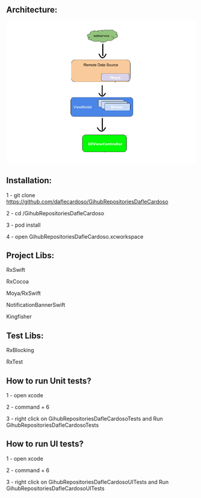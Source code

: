 ## Architecture:

![Architecture](https://github.com/daflecardoso/GihubRepositoriesDafleCardoso/blob/master/GihubRepositoriesDafleCardoso/final-architecture.png)

## Installation:

1 - git clone https://github.com/daflecardoso/GihubRepositoriesDafleCardoso

2 - cd /GihubRepositoriesDafleCardoso

3 - pod install

4 - open GihubRepositoriesDafleCardoso.xcworkspace

## Project Libs:

  RxSwift

  RxCocoa

  Moya/RxSwift

  NotificationBannerSwift

  Kingfisher

## Test Libs:

  RxBlocking

  RxTest

## How to run Unit tests?

1 - open xcode

2 - command + 6

3 - right click on GihubRepositoriesDafleCardosoTests and Run GihubRepositoriesDafleCardosoTests

## How to run UI tests?

1 - open xcode

2 - command + 6

3 - right click on GihubRepositoriesDafleCardosoUITests and Run GihubRepositoriesDafleCardosoUITests

